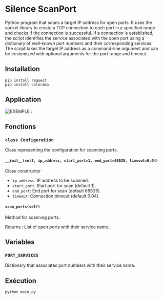 # Silence ScanPort

Python program that scans a target IP address for open ports. It uses the socket library to create a TCP connection to each port in a specified range and checks if the connection is successful. If a connection is established, the script identifies the service associated with the open port using a dictionary of well-known port numbers and their corresponding services. The script takes the target IP address as a command-line argument and can be customized with optional arguments for the port range and timeout.

## Installation
```
pip install request
pip install colorama
````


## Application
![EXEMPLE : ](img/img.png)

## Fonctions

### `class Configuration`

Class representing the configuration for scanning ports.

#### `__init__(self, ip_address, start_port=1, end_port=65535, timeout=0.04)`

Class constructor

- `ip_address`: IP address to be scanned.
- `start_port`: Start port for scan (default 1).
- `end_port`: End port for scan (default 65535).
- `timeout`: Connection timeout (default 0.04).

#### `scan_ports(self)`

Method for scanning ports.

Returns : List of open ports with their service name.

## Variables

### `PORT_SERVICES`

Dictionary that associates port numbers with their service name.

## Exécution

```bash
python main.py
````
